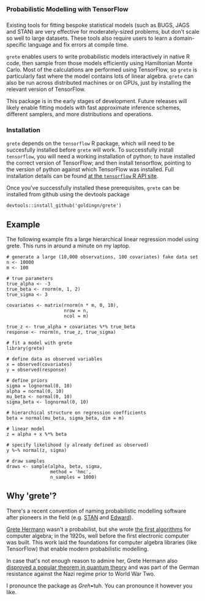 ### Probabilistic Modelling with TensorFlow

### 

Existing tools for fitting bespoke statistical models (such as BUGS,
JAGS and STAN) are very effective for moderately-sized problems, but
don't scale so well to large datasets. These tools also require users to
learn a domain-specific language and fix errors at compile time.

`grete` enables users to write probabilistic models interactively in
native R code, then sample from those models efficiently using
Hamiltonian Monte Carlo. Most of the calculations are performed using
TensorFlow, so `grete` is particularly fast where the model contains
lots of linear algebra. `grete` can also be run across distributed
machines or on GPUs, just by installing the relevant version of
TensorFlow.

This package is in the early stages of development. Future releases will
likely enable fitting models with fast approximate inference schemes,
different samplers, and more distributions and operations.

### Installation

`grete` depends on the `tensorflow` R package, which will need to be
succesfully installed before `grete` will work. To successfully install
`tensorflow`, you will need a working installation of python; to have
installed the correct version of TensorFlow; and then install
tensorflow, pointing to the version of python against which TensorFlow
was installed. Full installation details can be found [at the
`tensorflow` R API site](https://rstudio.github.io/tensorflow/).

Once you've successfully installed these prerequisites, `grete` can be
installed from github using the devtools package

    devtools::install_github('goldingn/grete')

Example
-------

The following example fits a large hierarchical linear regression model
using grete. This runs in around a minute on my laptop.

    # generate a large (10,000 observations, 100 covariates) fake data set
    n <- 10000
    m <- 100

    # true parameters
    true_alpha <- -3
    true_beta <- rnorm(m, 1, 2)
    true_sigma <- 3

    covariates <- matrix(rnorm(n * m, 0, 10),
                         nrow = n,
                         ncol = m)

    true_z <- true_alpha + covariates %*% true_beta
    response <- rnorm(n, true_z, true_sigma)

    # fit a model with grete
    library(grete)

    # define data as observed variables
    x = observed(covariates)
    y = observed(response)

    # define priors
    sigma = lognormal(0, 10)
    alpha = normal(0, 10)
    mu_beta <- normal(0, 10)
    sigma_beta <- lognormal(0, 10)

    # hierarchical structure on regression coefficients
    beta = normal(mu_beta, sigma_beta, dim = m)

    # linear model
    z = alpha + x %*% beta

    # specify likelihood (y already defined as observed)
    y %~% normal(z, sigma)

    # draw samples
    draws <- sample(alpha, beta, sigma,
                    method = 'hmc',
                    n_samples = 1000)

Why 'grete'?
------------

There's a recent convention of naming probabilistic modelling software
after pioneers in the field (e.g.
[STAN](https://en.wikipedia.org/wiki/Stanislaw_Ulam) and
[Edward](https://en.wikipedia.org/wiki/George_E._P._Box)).

[Grete Hermann](https://en.wikipedia.org/wiki/Grete_Hermann) wasn't a
probabilist, but she wrote [the first
algorithms](http://dl.acm.org/citation.cfm?id=307342&coll=portal&dl=ACM)
for computer algebra; in the 1920s, well before the first electronic
computer was built. This work laid the foundations for computer algebra
libraries (like TensorFlow) that enable modern probabilistic modelling.

In case that's not enough reason to admire her, Grete Hermann also
[disproved a popular theorem in quantum
theory](https://arxiv.org/pdf/0812.3986.pdf) and was part of the German
resistance against the Nazi regime prior to World War Two.

I pronounce the package as *Greh*•tuh. You can pronounce it however you
like.
